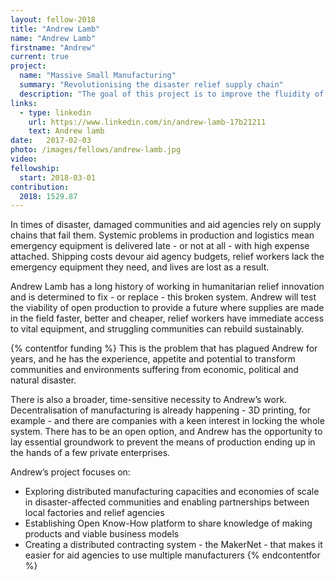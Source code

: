 ```yaml
---
layout: fellow-2018
title: "Andrew Lamb"
name: "Andrew Lamb"
firstname: "Andrew"
current: true
project:
  name: "Massive Small Manufacturing"
  summary: "Revolutionising the disaster relief supply chain"
  description: "The goal of this project is to improve the fluidity of disaster relief agency supply chains and increase economic opportunities for struggling communities."
links:
  - type: linkedin
    url: https://www.linkedin.com/in/andrew-lamb-17b21211
    text: Andrew lamb
date:   2017-02-03
photo: /images/fellows/andrew-lamb.jpg
video:
fellowship:
  start: 2018-03-01
contribution:
  2018: 1529.87
---
```

In times of disaster, damaged communities and aid agencies rely on supply chains that fail them. Systemic problems in production and logistics mean emergency equipment is delivered late - or not at all - with high expense attached. Shipping costs devour aid agency budgets, relief workers lack the emergency equipment they need, and lives are lost as a result. 

Andrew Lamb has a long history of working in humanitarian relief innovation and is determined to fix - or replace - this broken system. Andrew will test the viability of open production to provide a future where supplies are made in the field faster, better and cheaper, relief workers have immediate access to vital equipment, and struggling communities can rebuild sustainably.

{% contentfor funding %}
This is the problem that has plagued Andrew for years, and he has the experience, appetite and potential to transform communities and environments suffering from economic, political and natural disaster.

There is also a broader, time-sensitive necessity to Andrew’s work. Decentralisation of manufacturing is already happening - 3D printing, for example - and there are companies with a keen interest in locking the whole system. There has to be an open option, and Andrew has the opportunity to lay essential groundwork to prevent the means of production ending up in the hands of a few private enterprises.

Andrew’s project focuses on: 

- Exploring distributed manufacturing capacities and economies of scale in disaster-affected communities and enabling partnerships between local factories and relief agencies
- Establishing Open Know-How platform to share knowledge of making products and viable business models
- Creating a distributed contracting system - the MakerNet - that makes it easier for aid agencies to use multiple manufacturers
{% endcontentfor %}